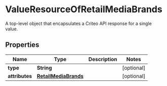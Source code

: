 

# ValueResourceOfRetailMediaBrands

A top-level object that encapsulates a Criteo API response for a single value.

## Properties

| Name | Type | Description | Notes |
|------------ | ------------- | ------------- | -------------|
|**type** | **String** |  |  [optional] |
|**attributes** | [**RetailMediaBrands**](RetailMediaBrands.md) |  |  [optional] |



